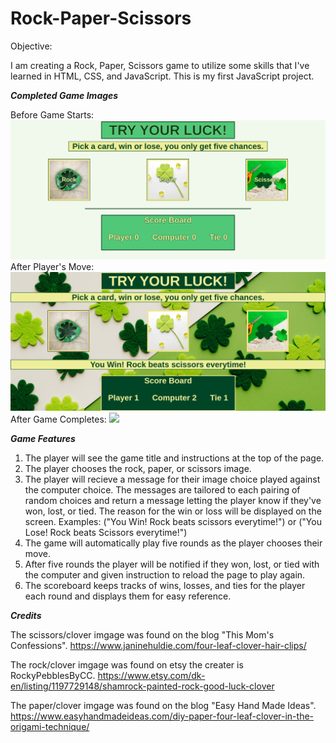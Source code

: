 # Rock-Paper-Scissors

Objective:

I am creating a Rock, Paper, Scissors game to utilize some skills that I've learned in HTML, CSS, and JavaScript. This is my first JavaScript project.

***Completed Game Images***

Before Game Starts:
![](images/completedgame.png)
After Player's Move:
![](images/completewin.png)
After Game Completes:
![](images/completed20play.png)

***Game Features***

1. The player will see the game title and instructions at the top of the page.
2. The player chooses the rock, paper, or scissors image. 
3. The player will recieve a message for their image choice played against the computer choice. The messages are tailored to each pairing of random choices and return a message letting the player know if they've won, lost, or tied. The reason for the win or loss will be displayed on the screen. Examples: ("You Win! Rock beats scissors everytime!") or ("You Lose! Rock beats Scissors everytime!")
4. The game will automatically play five rounds as the player chooses their move.
5. After five rounds the player will be notified if they won, lost, or tied with the computer and given instruction to reload the page to play again.
6. The scoreboard keeps tracks of wins, losses, and ties for the player each round and displays them for easy reference.

***Credits***

The scissors/clover imgage was found on the blog "This Mom's Confessions". https://www.janinehuldie.com/four-leaf-clover-hair-clips/

The rock/clover imgage was found on etsy the creater is RockyPebblesByCC. https://www.etsy.com/dk-en/listing/1197729148/shamrock-painted-rock-good-luck-clover

The paper/clover imgage was found on the blog "Easy Hand Made Ideas". https://www.easyhandmadeideas.com/diy-paper-four-leaf-clover-in-the-origami-technique/

